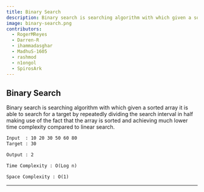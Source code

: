 ```yaml
---
title: Binary Search
description: Binary search is searching algorithm with which given a sorted array it is able to search for a target by repeatedly dividing the search interval in half making use of the fact that the array is sorted and achieving much lower time complexity compared to linear search. 
image: binary-search.png
contributors:
  - RogerMReyes
  - Darren-R
  - ihammadasghar
  - MadhuS-1605
  - rashmod
  - n1ongol
  - SpirosArk
---
```


## Binary Search

Binary search is searching algorithm with which given a sorted array it is able to search for a target by repeatedly dividing the search interval in half making use of the fact that the array is sorted and achieving much lower time complexity compared to linear search. 

```txt
Input  : 10 20 30 50 60 80
Target : 30

Output : 2
```

```txt
Time Complexity : O(Log n)
```

```txt
Space Complexity : O(1)
```

---
